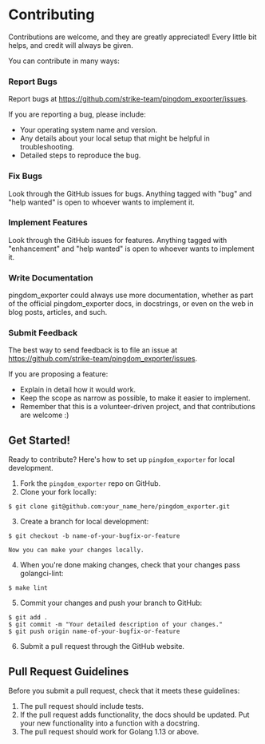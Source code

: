 # Contributing

Contributions are welcome, and they are greatly appreciated! Every little bit
helps, and credit will always be given.

You can contribute in many ways:

### Report Bugs

Report bugs at https://github.com/strike-team/pingdom_exporter/issues.

If you are reporting a bug, please include:

- Your operating system name and version.
- Any details about your local setup that might be helpful in troubleshooting.
- Detailed steps to reproduce the bug.

### Fix Bugs

Look through the GitHub issues for bugs. Anything tagged with "bug" and "help
wanted" is open to whoever wants to implement it.

### Implement Features

Look through the GitHub issues for features. Anything tagged with "enhancement"
and "help wanted" is open to whoever wants to implement it.

### Write Documentation

pingdom_exporter could always use more documentation, whether as part of the
official pingdom_exporter docs, in docstrings, or even on the web in blog posts,
articles, and such.

### Submit Feedback

The best way to send feedback is to file an issue at https://github.com/strike-team/pingdom_exporter/issues.

If you are proposing a feature:

- Explain in detail how it would work.
- Keep the scope as narrow as possible, to make it easier to implement.
- Remember that this is a volunteer-driven project, and that contributions
  are welcome :)

## Get Started!

Ready to contribute? Here's how to set up `pingdom_exporter` for local development.

1. Fork the `pingdom_exporter` repo on GitHub.
2. Clone your fork locally:

```shell
$ git clone git@github.com:your_name_here/pingdom_exporter.git
```

3. Create a branch for local development:

```shell
$ git checkout -b name-of-your-bugfix-or-feature
```

    Now you can make your changes locally.

4. When you're done making changes, check that your changes pass golangci-lint:

```shell
$ make lint
```

5. Commit your changes and push your branch to GitHub:

```shell
$ git add .
$ git commit -m "Your detailed description of your changes."
$ git push origin name-of-your-bugfix-or-feature
```

6. Submit a pull request through the GitHub website.

## Pull Request Guidelines

Before you submit a pull request, check that it meets these guidelines:

1. The pull request should include tests.
2. If the pull request adds functionality, the docs should be updated. Put
   your new functionality into a function with a docstring.
3. The pull request should work for Golang 1.13 or above.